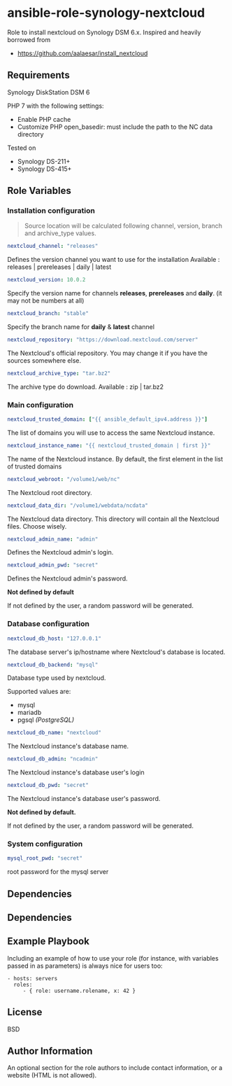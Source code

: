 ansible-role-synology-nextcloud
=============

Role to install nextcloud on Synology DSM 6.x.
Inspired and heavily borrowed from
- https://github.com/aalaesar/install_nextcloud

Requirements
------------

Synology DiskStation DSM 6

PHP 7 with the following settings:
- Enable PHP cache
- Customize PHP open_basedir: must include the path to the NC data directory

Tested on
- Synology DS-211+
- Synology DS-415+

Role Variables
--------------
### Installation configuration
> Source location will be calculated following channel, version, branch and archive_type values.

```YAML
nextcloud_channel: "releases"
```
Defines the version channel you want to use for the installation
Available : releases | prereleases | daily | latest
```YAML
nextcloud_version: 10.0.2
```
Specify the version name for channels **releases**, **prereleases** and **daily**. (it may not be numbers at all)
```YAML
nextcloud_branch: "stable"
```
Specify the branch name for **daily** & **latest** channel
```YAML
nextcloud_repository: "https://download.nextcloud.com/server"
```
The Nextcloud's official repository. You may change it if you have the sources somewhere else.
```YAML
nextcloud_archive_type: "tar.bz2"
```
The archive type do download.
Available : zip | tar.bz2

### Main configuration
```YAML
nextcloud_trusted_domain: ["{{ ansible_default_ipv4.address }}"]
```
The list of domains you will use to access the same Nextcloud instance.
```YAML
nextcloud_instance_name: "{{ nextcloud_trusted_domain | first }}"
```
The name of the Nextcloud instance. By default, the first element in the list of trusted domains

```YAML
nextcloud_webroot: "/volume1/web/nc"
```
The Nextcloud root directory.
```YAML
nextcloud_data_dir: "/volume1/webdata/ncdata"
```
The Nextcloud data directory. This directory will contain all the Nextcloud files. Choose wisely.
```YAML
nextcloud_admin_name: "admin"
```
Defines the Nextcloud admin's login.
```YAML
nextcloud_admin_pwd: "secret"
```
Defines the Nextcloud admin's password.

**Not defined by default**

If not defined by the user, a random password will be generated.
### Database configuration
```YAML
nextcloud_db_host: "127.0.0.1"
```
The database server's ip/hostname where Nextcloud's database is located.
```YAML
nextcloud_db_backend: "mysql"
```
Database type used by nextcloud.

Supported values are:
- mysql
- mariadb
- pgsql _(PostgreSQL)_

```YAML
nextcloud_db_name: "nextcloud"
```
The Nextcloud instance's database name.
```YAML
nextcloud_db_admin: "ncadmin"
```
The Nextcloud instance's database user's login
```YAML
nextcloud_db_pwd: "secret"
```
The Nextcloud instance's database user's password.

**Not defined by default.**

If not defined by the user, a random password will be generated.


### System configuration
```YAML
mysql_root_pwd: "secret"
```
root password for the mysql server



## Dependencies



Dependencies
------------

Example Playbook
----------------

Including an example of how to use your role (for instance, with variables passed in as parameters) is always nice for users too:

    - hosts: servers
      roles:
         - { role: username.rolename, x: 42 }

License
-------

BSD

Author Information
------------------

An optional section for the role authors to include contact information, or a website (HTML is not allowed).
